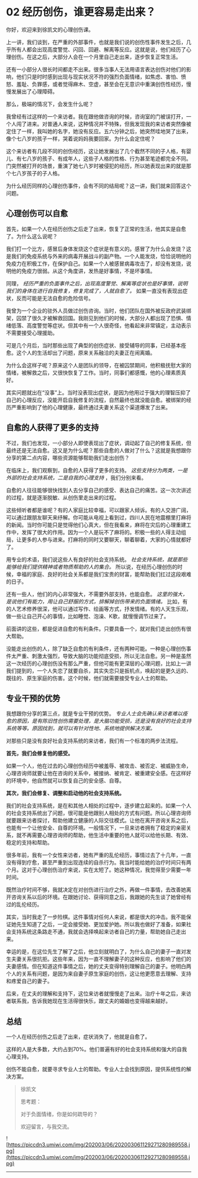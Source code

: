 # 02 经历创伤，谁更容易走出来？

你好，欢迎来到徐凯文的心理创伤课。 

上一讲，我们谈到，在严重的外部事件，也就是我们说的创伤性事件发生之后，几乎所有人都会出现高度警觉、闪回、回避、解离等反应。这就是说，他们经历了心理创伤。在这之后，大部分人会在一个月里自己走出来，逐步恢复正常生活。

还有一小部分人很长时间都走不出来。很多当事人无法用语言表达创伤对他们的影响，他们只是时时感到出现与现实状况不符的强烈负面情绪，如焦虑、害怕、愤怒、羞耻、负罪感，或者觉得麻木、空虚，甚至会在无意识中重演创伤性经历，慢慢发展出了心理障碍。

那么，极端的情况下，会发生什么呢？

我曾经有过这样的一个来访者。我在跟他做咨询的时候，咨询室的门被误打开，一个人闯了进来。对普通人来说，这种情况并不特殊，但我发现我的来访者突然像被定住了一样，我叫她的名字，她没有反应。五六分钟之后，她突然哇地哭了出来，像个七八岁的孩子一样，哭着说妈妈我要回家。为什么会定住呢？

这个来访者有几段不同的创伤经历，这让她发展出了几个截然不同的子人格，有婴儿、有七八岁的孩子、有成年人，这些子人格的性格、行为甚至笔迹都完全不同。门突然被打开的场景，重演了她七八岁时被侵犯的经历，所以她表现出来的就是那个七八岁孩子的子人格。

为什么经历同样的心理创伤事件，会有不同的结局呢？这一讲，我们就来回答这个问题。

## 心理创伤可以自愈

首先，如果一个人在经历创伤之后走了出来，恢复了正常的生活，他其实是自愈了。为什么这么说呢？

我们打一个比方，感冒后身体发烧这个症状是有意义的。感冒了为什么会发烧？这是我们的免疫系统与外来的病毒开展战斗的副产物。一个人能发烧，恰恰说明他的免疫力在积极工作，在保护自己。如果一个人被感冒病毒攻击了，却没有发烧，说明他的免疫力很弱。从这个角度讲，发热是好事情，不是坏事情。

同理， *经历严重的负面事件之后，出现高度警觉、解离等症状也是好事情，说明我们的身体在进行自我修复，修复完成了，人就自愈了。* 如果一直没有表现出症状，反而可能是无法自愈的危险信号。

我曾为一个企业的驻外人员做过创伤咨询。当时，他们团队在国外被反政府武装绑架，囚禁了很久才被解救回国。我刚见到他们的时候，大部分人都出现了恐惧、情绪低落、高度警觉等症状。但其中有一个人很奇怪，他看起来非常镇定，主动表示不需要接受心理援助。

可是几个月后，当时那些出现了典型的创伤症状、接受辅导的同事，已经基本痊愈。这个人的生活却出了问题，原来关系融洽的夫妻正在闹离婚。

为什么会这样子呢？原来这个人是团队的领导，在被囚禁期间，他积极抚慰大家的情绪，被解救之后，又很快恢复了工作。当时，同事们都感慨，他的心理素质真好。

其实问题就出在“没事”上。当时没表现出症状，是因为他用过于强大的理智压抑了自己的心理反应，没能开启自我修复的流程，自然最终也就没能自愈。被绑架的经历严重影响到了他的心理健康，最终通过夫妻关系这个渠道爆发了出来。

## 自愈的人获得了更多的支持

不过，我们也发现，一小部分人即使表现出了症状，调动起了自己的修复系统，但最终还是无法自愈。这又是为什么呢？那些自愈的人做对了什么？这就是我想跟你分享的第二点内容，哪些资源能够帮助我们走出创伤？

在临床上，我们观察到，自愈的人获得了更多的支持。 *这些支持分为两类，一是外部的社会支持系统，二是自我的心理支持* ，我们分别来看。

自愈的人往往能够很快找到人去分享自己的感受、表达自己的痛苦。这一次次讲述的过程，就是逐渐脱敏、从创伤里走出来的过程。

这些倾听者都是谁呢？有的人家庭比较幸福，可以跟家人倾诉。有的人交游广阔，可以通过跟朋友聊天来纾解。你可能从电视上看到过，四川人民在地震棚里打麻将的新闻。当时你可能只是觉得他们心真大，但在我看来，麻将在灾后的心理重建工作中，发挥了很大的作用。因为一个人是玩不了麻将的。积极一些的人得主动组局，让更多的人参与进来。打麻将的同时又要聊天，聊着聊着，大家的心情就都好了。

用专业的术语，我们说这些人有良好的社会支持系统。 *社会支持系统，就是那些能够给我们提供精神或者物质帮助的人的集合。* 所以说，在经历心理创伤的时候，幸福的家庭、良好的社会关系都是我们宝贵的财富，能帮助我们扛过这段艰难的日子。

还有一些人，他们的内心非常强大，不需要外部支持，也能自愈。 *这里的强大，是说他们有能力，用让自己舒服的方式，排解掉创伤带来的负面情绪。* 比如，有的人艺术修养很深，他可以通过写作、绘画等方式，抒发情绪。有的人天生乐观，做一些让自己开心的事情，比如睡觉、泡澡、K歌，就慢慢调节过来了。

前面讲的这些，都是促进自愈的有利条件。只要具备一个，就对我们走出创伤有很大帮助。

没能走出创伤的人，除了缺乏自愈的有利条件，还有两种可能。一种是心理创伤事件太严重、刺激太强烈，导致大脑的功能彻底受损，所以无法自愈。另一种是虽然这一次经历的心理创伤没有那么严重，但他可能有更深层的心理问题，比如上一讲我们提到的，一个人失恋了就要自杀，其实失恋只是扳机点，唤起的是更久远的、既往的、原生家庭的伤害。这个时候，他们就需要接受专业人士的帮助。

## 专业干预的优势

我想跟你分享的第三点，就是专业干预的优势。 *专业人士会先确认来访者难以痊愈的原因，是有陈旧性创伤需要处理，是大脑功能受损，还是没有良好的社会支持系统等等。原因找到，就可以有针对性地、系统地提供解决方案。*

对那些只是没有良好社会支持系统的来访者，我们有一个标准的两步法流程。

 **首先，我们会修复他的感受。**

如果一个人，他在过去的心理创伤经历中被羞辱、被攻击、被否定、被威胁生命，心理咨询师就要让他在咨询的关系中，被接纳、被肯定、被重建安全感。在这样好的环境中，他自然就可以恢复自己的安全感、自尊。

 **其次，我们会修复、调整和启动他的社会支持系统。**

我们的社会支持系统，是在和其他人相处的过程中，逐步建立起来的。如果一个人的社会支持系统出了问题，很可能是他跟别人相处的方式有问题。所以心理咨询师就要跟来访者探讨，帮助他建立健康的人际交往模式。让他在离开咨询关系之后，也能有一个让他安全、自尊的环境。一般情况下，一旦来访者拥有了稳定的亲密关系，就不再需要心理咨询师的帮助，他生活中重要的他人就可以给他长期、有效、稳定的支持和帮助。 

很多年前，我有一个女性来访者，她有严重的乱伦经历，事情过去了十几年，一直没有得到疗愈，甚至严重到出现连续的自杀行为。我当时能给她的治疗时间只有两个月。这对于心理创伤治疗来说，实在太短了。她这种情况，我觉得至少需要一年时间。

既然治疗时间不够，我就决定在对创伤进行治疗之外，再做一件事情，去改善她离开咨询关系以后的环境。在跟她讨论、获得同意之后，我跟她的先生谈了她曾经有过的乱伦经历。

其实，当时我走了一步险棋。这件事情对任何人来说，都是很大的冲击。我不能保证她先生知道了之后，一定会接受她、更加爱护她。所以我也做好了准备，如果社会支持系统这条路走不通，我就会选择唤起来访者自己的力量，帮助她自己走出来。

幸运的是，在这位先生了解了之后，他立刻就明白了，为什么自己的妻子一直对发生夫妻关系很抗拒。这些年来，因为一直不理解妻子的这种反应，也影响了他们的夫妻感情。但在知道这件事情之后，她的丈夫变得特别理解自己的妻子。他明白两个人的关系有问题，是因为来自妻子原生家庭的创伤，这让他更愿意去理解、支持和疼爱自己的妻子。

后来，在丈夫的理解和支持下，这位来访者就慢慢走了出来。治疗十年之后，来访者联系我，告诉我她现在生活得很快乐，跟丈夫的婚姻也变得越来越好。

## 总结

一个人在经历创伤之后走了出来，症状消失了，他就是自愈了。

这样的人是大多数，大约占到70%。他们普遍有好的社会支持系统和强大的自我心理支持。

创伤不能自愈，就要寻求专业人士的帮助。专业人士会找到原因，提供系统性的解决方案。

> 徐凯文
> 
> 思考题：
> 
> 对于负面情绪，你是如何疏导的？
> 
> 欢迎留言，与我交流。

![https://piccdn3.umiwi.com/img/202003/06/202003061129271280989558.jpg](https://piccdn3.umiwi.com/img/202003/06/202003061129271280989558.jpg)

---
